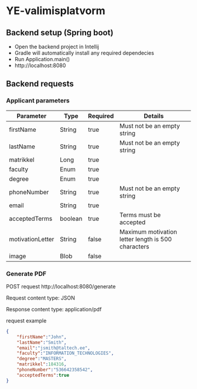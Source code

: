 # YE-valimisplatvorm

## Backend setup (Spring boot)
* Open the backend project in Intellij
* Gradle will automatically install any required dependecies
* Run Application.main()
* http://localhost:8080

## Backend requests
### Applicant parameters
Parameter | Type | Required | Details
--------- | ---- | -------- | -------
firstName | String | true | Must not be an empty string
lastName | String| true | Must not be an empty string
matrikkel | Long | true |
faculty | Enum | true |
degree | Enum | true |
phoneNumber | String | true | Must not be an empty string
email | String | true |
acceptedTerms | boolean | true | Terms must be accepted
motivationLetter | String | false | Maximum motivation letter length is 500 characters
image | Blob | false |

### Generate PDF
POST request http://localhost:8080/generate

Request content type: JSON

Response content type: application/pdf

request example
```json
{
	"firstName":"John",
	"lastName":"Smith",
	"email":"jsmith@taltech.ee",
	"faculty":"INFORMATION_TECHNOLOGIES",
	"degree":"MASTERS",
	"matrikkel":184316,
	"phoneNumber":"536642358542",
	"acceptedTerms":true
}
```
